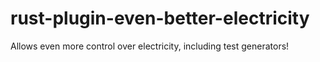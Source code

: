 # rust-plugin-even-better-electricity
Allows even more control over electricity, including test generators!
